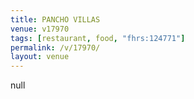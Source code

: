 ```yaml
---
title: PANCHO VILLAS
venue: v17970
tags: [restaurant, food, "fhrs:124771"]
permalink: /v/17970/
layout: venue
---
```

null